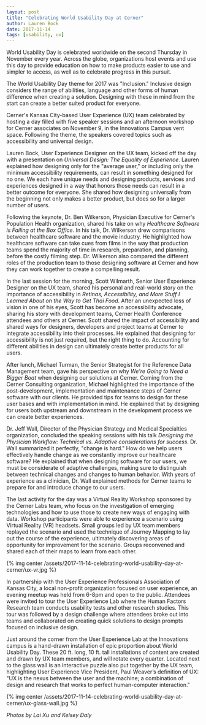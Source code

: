 ```yaml
---
layout: post
title: "Celebrating World Usability Day at Cerner"
author: Lauren Bock
date: 2017-11-14
tags: [usability, ux]
---
```


World Usability Day is celebrated worldwide on the second Thursday in November every year. Across the globe, organizations host events and use this day to provide education on how to make products easier to use and simpler to access, as well as to celebrate progress in this pursuit.
 
The World Usability Day theme for 2017 was "Inclusion." Inclusive design considers the range of abilities, language and other forms of human difference when creating a solution. Designing with these in mind from the start can create a better suited product for everyone.
 
Cerner's Kansas City-based User Experience (UX) team celebrated by hosting a day filled with five speaker sessions and an afternoon workshop for Cerner associates on November 9, in the Innovations Campus vent space. Following the theme, the speakers covered topics such as accessibility and universal design.
 
Lauren Bock, User Experience Designer on the UX team, kicked off the day with a presentation on _Universal Design: The Equality of Experience_. Lauren explained how designing only for the "average user," or including only the minimum accessibility requirements, can result in something designed for no one. We each have unique needs and designing products, services and experiences designed in a way that honors those needs can result in a better outcome for everyone. She shared how designing universally from the beginning not only makes a better product, but does so for a larger number of users.
 
Following the keynote, Dr. Ben Wilkerson, Physician Executive for Cerner's Population Health organization, shared his take on why _Healthcare Software is Failing at the Box Office_. In his talk, Dr. Wilkerson drew comparisons between healthcare software and the movie industry. He highlighted how healthcare software can take cues from films in the way that production teams spend the majority of time in research, preparation, and planning, before the costly filming step. Dr. Wilkerson also compared the different roles of the production team to those designing software at Cerner and how they can work together to create a compelling result.
 
In the last session for the morning, Scott Wilmarth, Senior User Experience Designer on the UX team, shared his personal and real-world story on the importance of accessibility in _Retinas, Accessibility, and More Stuff I Learned About on the Way to Get Thai Food_. After an unexpected loss of vision in one of his eyes, Scott has become an accessibility advocate, sharing his story with development teams, Cerner Health Conference attendees and others at Cerner. Scott shared the impact of accessibility and shared ways for designers, developers and project teams at Cerner to integrate accessibility into their processes. He explained that designing for accessibility is not just required, but the right thing to do. Accounting for different abilities in design can ultimately create better products for all users.
 
After lunch, Michael Turman, the Senior Strategist for the Reference Data Management team, gave his perspective on why _We're Going to Need a Bigger Boat_ when designing our solutions at Cerner. Coming from the Cerner Consulting organization, Michael highlighted the importance of the post-development, implementation and maintenance steps of Cerner software with our clients. He provided tips for teams to design for these user bases and with implementation in mind. He explained that by designing for users both upstream and downstream in the development process we can create better experiences.
 
Dr. Jeff Wall, Director of the Physician Strategy and Medical Specialties organization, concluded the speaking sessions with his talk _Designing the Physician Workflow: Technical vs. Adaptive considerations for success_. Dr. Wall summarized it perfectly, "change is hard." How do we help users effectively handle change as we constantly improve our healthcare software? He explained that when designing software for our users, we must be considerate of adaptive challenges, making sure to distinguish between technical changes and changes to human behavior. With years of experience as a clinician, Dr. Wall explained methods for Cerner teams to prepare for and introduce change to our users.
 
The last activity for the day was a Virtual Reality Workshop sponsored by the Cerner Labs team, who focus on the investigation of emerging technologies and how to use those to create new ways of engaging with data. Workshop participants were able to experience a scenario using Virtual Reality (VR) headsets. Small groups led by UX team members replayed the scenario and used the technique of Journey Mapping to lay out the course of the experience, ultimately discovering areas of opportunity for improvement for the scenario. Groups reconvened and shared each of their maps to learn from each other.

{% img center /assets/2017-11-14-celebrating-world-usability-day-at-cerner/ux-vr.jpg %}

In partnership with the User Experience Professionals Association of Kansas City, a local non-profit organization focused on user experience, an evening meetup was held from 6-8pm and open to the public. Attendees were invited to tour the User Experience Lab where the Human Factors Research team conducts usability tests and other research studies. This tour was followed by a design challenge where attendees broke out into teams and collaborated on creating quick solutions to design prompts focused on inclusive design.
 
Just around the corner from the User Experience Lab at the Innovations campus is a hand-drawn installation of epic proportion about World Usability Day. These 20 ft. long, 10 ft. tall installations of content are created and drawn by UX team members, and will rotate every quarter. Located next to the glass wall is an interactive puzzle also put together by the UX team, highlighting User Experience Vice President, Paul Weaver’s definition of UX: "UX is the nexus between the user and the machine; a combination of design and research that works to perfect human-computer interaction."

{% img center /assets/2017-11-14-celebrating-world-usability-day-at-cerner/ux-glass-wall.jpg %}

_Photos by Lai Xu and Kelsey Daly_

